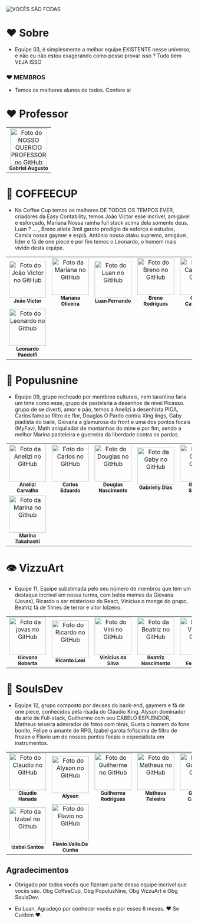 ![VOCÊS SÃO FODAS](https://user-images.githubusercontent.com/95861587/145480152-5cc100be-7078-4e48-b63e-397d1b2da50e.png)

# ❤️ Sobre
- Equipe 03, é simplesmente a melhor equipe EXISTENTE nesse universo, e não eu não estou exagerando como posso provar isso ? Tudo bem VEJA ISSO

### ❤️ MEMBROS

- Temos os melhores alunos de todos. Confere ai


# ❤️ Professor 
<table>
  <tr>
    <td align="center">
      <a href="https://github.com/gabaugusto">
        <img src="https://avatars.githubusercontent.com/u/33496735?v=4" width="100px;" alt="Foto do NOSSO QUERIDO PROFESSOR no GitHub"/><br>
        <sub>
          <b>Gabriel Augusto</b>
        </sub>
      </a>
    </td>
    </tr>
  </tr>
</table>

# 💼 COFFEECUP
- Na Coffee Cup temos os melhores DE TODOS OS TEMPOS EVER, criadores da Easy Contability, temos João Victor esse incrível, amigável e esforçado, Mariana Nossa rainha full stack acima dela somente deus, Luan ? ... , Breno atleta 3mil garoto prodigio de esforço e estudos, Camila nossa gaymer e espiã, Antônio nosso otaku supremo, amigável, lider e fã de one piece e por fim temos o Leonardo, o homem mais vivido desta equipe. 

<table>
  <tr>
    <td align="center">
      <a href="https://github.com/Jovi7u">
        <img src="https://avatars.githubusercontent.com/u/88720294?v=4" width="100px;" alt="Foto do João Victor no GitHub"/><br>
        <sub>
          <b>João Victor</b>
        </sub>
      </a>
    </td>
    <td align="center">
      <a href="https://github.com/marioliver7">
        <img src="https://avatars.githubusercontent.com/u/53239867?v=4" width="100px;" alt="Foto da Mariana no GitHub"/><br>
        <sub>
          <b>Mariana Oliveira</b>
        </sub>
      </a><br>
    </td>
    <td align="center">
      <a href="https://github.com/Luuan11">
        <img src="https://avatars.githubusercontent.com/u/79935555?v=4" width="100px;" alt="Foto do Luan no GitHub"/><br>
        <sub>
          <b>Luan Fernando</b>
        </sub>
      </a><br>
    </td>
    <td align="center">
      <a href="https://github.com/BrenoRLAC">
        <img src="https://avatars.githubusercontent.com/u/75743151?v=4" width="100px;" alt="Foto do Breno no GitHub"/><br>
        <sub>
          <b>Breno Rodrigues</b>
        </sub>
      </a><br>
    </td>
    <td align="center">
      <a href="https://github.com/milla18">
        <img src="https://avatars.githubusercontent.com/u/88720519?v=4" width="100px;" alt="Foto da Camila no Github"/><br>
        <sub>
          <b>Camila Cavalcante</b>
        </sub>
      </a><br>
    </td>
    <td align="center">
      <a href="https://github.com/Caioluthien">
        <img src="https://avatars.githubusercontent.com/u/88720231?v=4" width="100px;" alt="Foto do Caio Antonio no Github"/><br>
        <sub>
          <b>Antônio Caio</b>
        </sub>
      </a><br>
    </td>
    <tr>
     <td align="center">
      <a href="https://github.com/leonardoPandolfi">
        <img src="https://avatars.githubusercontent.com/u/88720222?v=4" width="100px;" alt="Foto do Leonardo no Github"/><br>
        <sub>
          <b>Leonardo Pandolfi</b>
        </sub>
      </a><br>
    </td>
    </tr>
  </tr>
</table>


# 🐙 Populusnine
- Equipe 09, grupo recheado por membros culturais, nem tarantino faria um time como esse, grupo de pastelaria a desenhos de nivel Picasso.
grupo de se diverti, amor e pão, temos a Anelizi a desenhista PICA, Carlos famoso filtro de flor, Douglas O Pardo contra Xing lings, Gaby piadista do baile, Giovana a glamurosa do front e uma dos pontos focais (MyFav), Math aniquilador de montanhas do mine e por fim, sendo a melhor Marina pasteleira e guerreira da liberdade contra os pardos.

<table>
  <tr>
    <td align="center">
      <a href="https://github.com/Anelizi">
        <img src="https://avatars.githubusercontent.com/u/88720426?v=4" width="100px;" alt="Foto da Anelizi no GitHub"/><br>
        <sub>
          <b>Anelizi Carvalho</b>
        </sub>
      </a>
    </td>
    <td align="center">
      <a href="https://github.com/cadunands">
        <img src="https://avatars.githubusercontent.com/u/88720122?v=4" width="100px;" alt="Foto do Carlos no GitHub"/><br>
        <sub>
          <b>Carlos Eduardo</b>
        </sub>
      </a><br>
    </td>
    <td align="center">
      <a href="https://github.com/DouglasN1712">
        <img src="https://avatars.githubusercontent.com/u/88720328?v=4" width="100px;" alt="Foto do Douglas no GitHub"/><br>
        <sub>
          <b>Douglas Nascimento</b>
        </sub>
      </a><br>
    </td>
    <td align="center">
      <a href="https://github.com/briellydias">
        <img src="https://avatars.githubusercontent.com/u/88720251?v=4" width="100px;" alt="Foto da Gaby no GitHub"/><br>
        <sub>
          <b>Gabrielly Dias</b>
        </sub>
      </a><br>
    </td>
    <td align="center">
      <a href="https://github.com/giovxna">
        <img src="https://avatars.githubusercontent.com/u/75648437?v=4" width="100px;" alt="Foto da Gio no Github"/><br>
        <sub>
          <b>Giovana Siqueira</b>
        </sub>
      </a><br>
    </td>
    <td align="center">
      <a href="https://github.com/Math-x18">
        <img src="https://avatars.githubusercontent.com/u/91093198?v=4" width="100px;" alt="Foto do Math no Github"/><br>
        <sub>
          <b>Matheus Fernandes</b>
        </sub>
      </a><br>
    </td>
    <tr>
     <td align="center">
      <a href="https://github.com/poimaripoi">
        <img src="https://avatars.githubusercontent.com/u/88720221?v=4" width="100px;" alt="Foto da Marina no Github"/><br>
        <sub>
          <b>Marina Takahashi</b>
        </sub>
      </a><br>
    </td>
    </tr>
  </tr>
</table>

# 👁️ VizzuArt
- Equipe 11, Equipe substimada pelo seu número de membros que tem um destaque incrível em nossa turma, com belos memes da Giovana (Jovas), Ricardo o ser misterioso do React, Vinicius o monge do grupo, Beatriz fã de filmes de terror e vitor lolzeiro.

<table>
  <tr>
    <td align="center">
      <a href="https://github.com/giovanarc0101">
        <img src="https://avatars.githubusercontent.com/u/88720377?v=4" width="100px;" alt="Foto da jovas no GitHub"/><br>
        <sub>
          <b>Giovana Roberta</b>
        </sub>
      </a>
    </td>
    <td align="center">
      <a href="https://github.com/ricardolemaciel">
        <img src="https://avatars.githubusercontent.com/u/52418464?v=4" width="100px;" alt="Foto do Ricardo no GitHub"/><br>
        <sub>
          <b>Ricardo Leal</b>
        </sub>
      </a><br>
    </td>
    <td align="center">
      <a href="https://github.com/V1N1Silva">
        <img src="https://avatars.githubusercontent.com/u/88720391?v=4" width="100px;" alt="Foto do Vini no GitHub"/><br>
        <sub>
          <b>Vinicius da Silva</b>
        </sub>
      </a><br>
    </td>
    <td align="center">
      <a href="https://github.com/nascimentobeatriz5832">
        <img src="https://avatars.githubusercontent.com/u/88720237?v=4" width="100px;" alt="Foto da Beatriz no GitHub"/><br>
        <sub>
          <b>Beatriz Nascimento</b>
        </sub>
      </a><br>
    </td>
    <td align="center">
      <a href="https://github.com/Vitor42z">
        <img src="https://avatars.githubusercontent.com/u/78519292?v=4" width="100px;" alt="Foto do Vitor no Github"/><br>
        <sub>
          <b>Vitor Fernandes</b>
        </sub>
      </a><br>
    </td>
    </tr>
  </tr>
</table>

# 👻 SoulsDev
- Equipe 12, grupo composto por deuses do back-end, gaymers e fã de one piece, conhecidos pela risada do Claudio King. Alyson dominador da arte de Full-stack, Guilherme com seu CABELO ESPLENDOR, Matheus teixeira admirador de fotos com tênis, Gusta o homem do fone bonito, Felipe o amante de RPG, Izabel garota fofissima de filtro de frozen e Flavio um de nossos pontos focais e especialista em instrumentos.  

<table>
  <tr>
    <td align="center">
      <a href="https://github.com/claudio-hanada">
        <img src="https://avatars.githubusercontent.com/u/88722163?v=4" width="100px;" alt="Foto do Claudio no GitHub"/><br>
        <sub>
          <b>Claudio Hanada</b>
        </sub>
      </a>
    </td>
    <td align="center">
      <a href="https://github.com/Alyson02">
        <img src="https://avatars.githubusercontent.com/u/80166983?v=4" width="100px;" alt="Foto do Alyson no GitHub"/><br>
        <sub>
          <b>Alyson</b>
        </sub>
      </a><br>
    </td>
    <td align="center">
      <a href="https://github.com/GuilhermeRodrigues15">
        <img src="https://avatars.githubusercontent.com/u/64387292?v=4" width="100px;" alt="Foto do Guilherme no GitHub"/><br>
        <sub>
          <b>Guilherme Rodrigues</b>
        </sub>
      </a><br>
    </td>
    <td align="center">
      <a href="https://github.com/MatheusDev21">
        <img src="https://avatars.githubusercontent.com/u/56609210?v=4" width="100px;" alt="Foto do Matheus no GitHub"/><br>
        <sub>
          <b>Matheus Teixeira</b>
        </sub>
      </a><br>
    </td>
    <td align="center">
      <a href="https://github.com/nomegustaa">
        <img src="https://avatars.githubusercontent.com/u/88720366?v=4" width="100px;" alt="Foto do Gusta no Github"/><br>
        <sub>
          <b>Gustavo Carvalho</b>
        </sub>
      </a><br>
    </td>
    <td align="center">
      <a href="https://github.com/FelipePereiraFelix">
        <img src="https://avatars.githubusercontent.com/u/88720299?v=4" width="100px;" alt="Foto do Felipe no Github"/><br>
        <sub>
          <b>Felipe Pereira</b>
        </sub>
      </a><br>
    </td>
    <tr>
     <td align="center">
      <a href="https://github.com/izabelsts">
        <img src="https://avatars.githubusercontent.com/u/88720252?v=4" width="100px;" alt="Foto da Izabel no Github"/><br>
        <sub>
          <b>Izabel Santos</b>
        </sub>
      </a><br>
    </td>
  <td align="center">
      <a href="https://github.com/flavio-valle">
        <img src="https://avatars.githubusercontent.com/u/88721496?v=4" width="100px;" alt="Foto do Flavio no GitHub"/><br>
        <sub>
          <b>Flavio Valle Da Cunha</b>
        </sub>
      </a><br>
    </td>
  </tr>
</tr>
</table>

## Agradecimentos
- Obrigado por todos vocês que fizeram parte dessa equipe incrível que vocês são. Obg CoffeeCup, Obg PopulusNine, Obg VizzuArt e Obg SoulsDev.

- Eu Luan, Agradeço por conhecer vocês e por esses 6 meses. ❤️ Se Cuidem ❤️.



